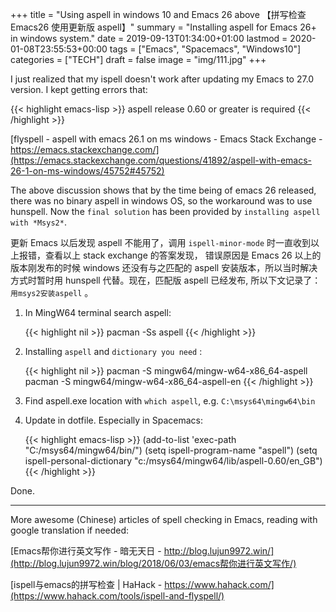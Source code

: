 +++
title = "Using aspell in windows 10 and Emacs 26 above 【拼写检查 Emacs26 使用更新版 aspell】"
summary = "Installing aspell for Emacs 26+ in windows system."
date = 2019-09-13T01:34:00+01:00
lastmod = 2020-01-08T23:55:53+00:00
tags = ["Emacs", "Spacemacs", "Windows10"]
categories = ["TECH"]
draft = false
image = "img/111.jpg"
+++

I just realized that my ispell doesn't work after updating my Emacs to 27.0
version. I kept getting errors that:

{{< highlight emacs-lisp >}}
aspell release 0.60 or greater is required
{{< /highlight >}}

[flyspell - aspell with emacs 26.1 on ms windows - Emacs Stack Exchange - https://emacs.stackexchange.com/](https://emacs.stackexchange.com/questions/41892/aspell-with-emacs-26-1-on-ms-windows/45752#45752)

The above discussion shows that by the time being of emacs 26 released, there was no
binary aspell in windows OS, so the workaround was to use hunspell. Now the
`final solution` has been provided by `installing aspell with *Msys2*`.

更新 Emacs 以后发现 aspell 不能用了，调用 `ispell-minor-mode` 时一直收到以上报错，查看以上 stack exchange 的答案发现， 错误原因是 Emacs 26 以上的版本刚发布的时候 windows 还没有与之匹配的 aspell 安装版本，所以当时解决方式时暂时用 hunspell 代替。现在，匹配版 aspell 已经发布, 所以下文记录了： `用msys2安装aspell` 。

1.  In MingW64 terminal search aspell:

    {{< highlight nil >}}
    pacman -Ss aspell
    {{< /highlight >}}

2.  Installing `aspell` and `dictionary you need` :

    {{< highlight nil >}}
    pacman -S mingw64/mingw-w64-x86_64-aspell
    pacman -S mingw64/mingw-w64-x86_64-aspell-en
    {{< /highlight >}}

3.  Find aspell.exe location with `which aspell`, e.g. `C:\msys64\mingw64\bin`

4.  Update in dotfile. Especially in Spacemacs:

    {{< highlight emacs-lisp >}}
    (add-to-list 'exec-path "C:/msys64/mingw64/bin/")
    (setq ispell-program-name "aspell")
    (setq ispell-personal-dictionary "c:/msys64/mingw64/lib/aspell-0.60/en_GB")
    {{< /highlight >}}

Done.

---

More awesome (Chinese) articles of spell checking in Emacs, reading with google
translation if needed:

[Emacs帮你进行英文写作 - 暗无天日 - http://blog.lujun9972.win/](http://blog.lujun9972.win/blog/2018/06/03/emacs帮你进行英文写作/)

[ispell与emacs的拼写检查 | HaHack - https://www.hahack.com/](https://www.hahack.com/tools/ispell-and-flyspell/)
